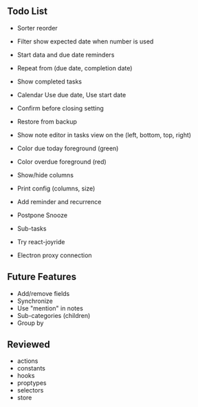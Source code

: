 ## Todo List

* Sorter reorder
* Filter show expected date when number is used
* Start data and due date reminders
* Repeat from (due date, completion date)
* Show completed tasks
* Calendar Use due date, Use start date
* Confirm before closing setting
* Restore from backup
* Show note editor in tasks view on the (left, bottom, top, right)
* Color due today foreground (green)
* Color overdue foreground (red)
* Show/hide columns
* Print config (columns, size)

* Add reminder and recurrence
* Postpone Snooze
* Sub-tasks
* Try react-joyride
* Electron proxy connection

## Future Features

* Add/remove fields
* Synchronize
* Use "mention" in notes
* Sub-categories (children)
* Group by

## Reviewed

* actions
* constants
* hooks
* proptypes
* selectors
* store